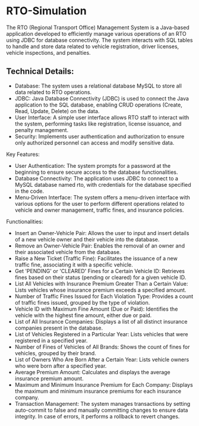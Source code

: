 # RTO-Simulation
The RTO (Regional Transport Office) Management System is a Java-based application developed to efficiently manage various operations of an RTO using JDBC for database connectivity. The system interacts with SQL tables to handle and store data related to vehicle registration, driver licenses, vehicle inspections, and penalties.

## Technical Details:
- Database: The system uses a relational database MySQL to store all data related to RTO operations.
- JDBC: Java Database Connectivity (JDBC) is used to connect the Java application to the SQL database, enabling CRUD operations (Create, Read, Update, Delete) on the data.
- User Interface: A simple user interface allows RTO staff to interact with the system, performing tasks like registration, license issuance, and penalty management.
- Security: Implements user authentication and authorization to ensure only authorized personnel can access and modify sensitive data.

Key Features:
- User Authentication: The system prompts for a password at the beginning to ensure secure access to the database functionalities.
- Database Connectivity: The application uses JDBC to connect to a MySQL database named rto, with credentials for the database specified in the code.
- Menu-Driven Interface: The system offers a menu-driven interface with various options for the user to perform different operations related to vehicle and owner management, traffic fines, and insurance policies.

Functionalities:
- Insert an Owner-Vehicle Pair: Allows the user to input and insert details of a new vehicle owner and their vehicle into the database.
- Remove an Owner-Vehicle Pair: Enables the removal of an owner and their associated vehicle from the database.
- Raise a New Ticket (Traffic Fine): Facilitates the issuance of a new traffic fine, associating it with a specific vehicle.
- Get 'PENDING' or 'CLEARED' Fines for a Certain Vehicle ID: Retrieves fines based on their status (pending or cleared) for a given vehicle ID.
- List All Vehicles with Insurance Premium Greater Than a Certain Value: Lists vehicles whose insurance premium exceeds a specified amount.
- Number of Traffic Fines Issued for Each Violation Type: Provides a count of traffic fines issued, grouped by the type of violation.
- Vehicle ID with Maximum Fine Amount (Due or Paid): Identifies the vehicle with the highest fine amount, either due or paid.
- List of All Insurance Companies: Displays a list of all distinct insurance companies present in the database.
- List of Vehicles Registered in a Particular Year: Lists vehicles that were registered in a specified year.
- Number of Fines of Vehicles of All Brands: Shows the count of fines for vehicles, grouped by their brand.
- List of Owners Who Are Born After a Certain Year: Lists vehicle owners who were born after a specified year.
- Average Premium Amount: Calculates and displays the average insurance premium amount.
- Maximum and Minimum Insurance Premium for Each Company: Displays the maximum and minimum insurance premiums for each insurance company.
- Transaction Management: The system manages transactions by setting auto-commit to false and manually committing changes to ensure data integrity. In case of errors, it performs a rollback to revert changes.

